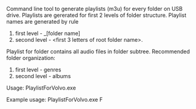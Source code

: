 Command line tool to generate playlists (m3u) for every folder on USB drive.
Playlists are gererated for first 2 levels of folder structure. Playlist names are generated by rule
1. first level - _[folder name]
2. second level - <first 3 letters of root folder name>.<folder name>

Playlist for folder contains all audio files in folder subtree.
Recommended folder organization:
1. first level - genres
2. second level - albums

Usage:
PlaylistForVolvo.exe <USB drive letter>

Example usage:
PlaylistForVolvo.exe F

